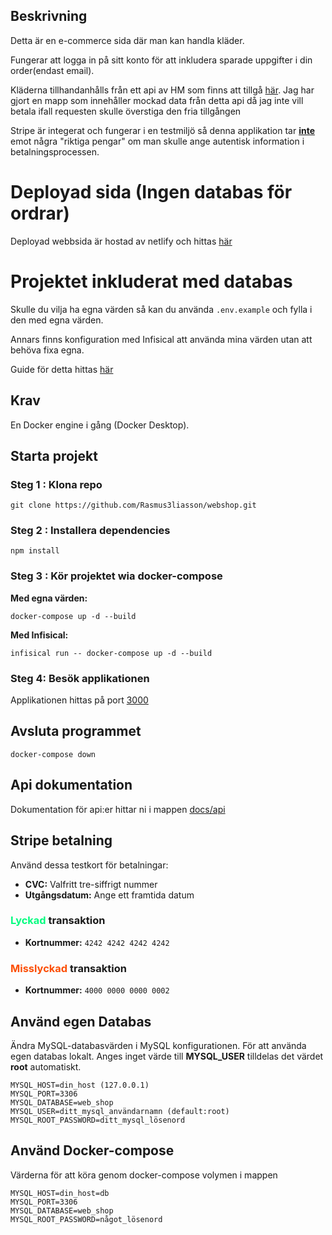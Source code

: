 ## Beskrivning

Detta är en e-commerce sida där man kan handla kläder.

Fungerar att logga in på sitt konto för att inkludera sparade uppgifter i din order(endast email).

Kläderna tillhandanhålls från ett api av HM som finns att tillgå [här](https://rapidapi.com/apidojo/api/hm-hennes-mauritz/). Jag har gjort en mapp som innehåller mockad data från detta api då jag inte vill betala ifall requesten skulle överstiga den fria tillgången

Stripe är integerat och fungerar i en testmiljö så denna applikation tar 
<span style="text-decoration:underline">**inte**</span> emot några "riktiga pengar" om man skulle ange autentisk information i betalningsprocessen.

# Deployad sida (Ingen databas för ordrar)
Deployad webbsida är hostad av netlify och hittas [här](https://webshopclothes.netlify.app/) 

# Projektet inkluderat med databas
Skulle du vilja ha egna värden så kan du använda `.env.example` och fylla i den med egna värden.

Annars finns konfiguration med Infisical att använda mina värden utan att behöva fixa egna. 

Guide för detta hittas [här](./docs/infisical.md)

## Krav

En Docker engine i gång (Docker Desktop).

## Starta projekt

### Steg 1 : Klona repo

```
git clone https://github.com/Rasmus3liasson/webshop.git
```

### Steg 2 : Installera dependencies

```
npm install
```

### Steg 3 : Kör projektet wia docker-compose
**Med egna värden:**

```
docker-compose up -d --build
```

**Med Infisical:**

```
infisical run -- docker-compose up -d --build
```


### Steg 4: Besök applikationen
Applikationen hittas på port [3000](http://localhost:3000/)

## Avsluta programmet

```
docker-compose down
```

## Api dokumentation

Dokumentation för api:er hittar ni i mappen [docs/api](./docs/api)

## Stripe betalning

Använd dessa testkort för betalningar:

- **CVC:** Valfritt tre-siffrigt nummer
- **Utgångsdatum:** Ange ett framtida datum

### <span style="color:#03fc7f"> Lyckad </span> transaktion

- **Kortnummer:** `4242 4242 4242 4242`

### <span style="color:#fc4e03"> Misslyckad </span> transaktion

- **Kortnummer:** `4000 0000 0000 0002`

## Använd egen Databas

Ändra MySQL-databasvärden i MySQL konfigurationen. För att använda egen databas lokalt. Anges inget värde till **MYSQL_USER** tilldelas det värdet **root** automatiskt.

    MYSQL_HOST=din_host (127.0.0.1)
    MYSQL_PORT=3306
    MYSQL_DATABASE=web_shop
    MYSQL_USER=ditt_mysql_användarnamn (default:root)
    MYSQL_ROOT_PASSWORD=ditt_mysql_lösenord

## Använd Docker-compose

Värderna för att köra genom docker-compose volymen i mappen

    MYSQL_HOST=din_host=db
    MYSQL_PORT=3306
    MYSQL_DATABASE=web_shop
    MYSQL_ROOT_PASSWORD=något_lösenord